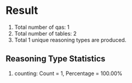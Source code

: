 # Result<br/>
1. Total number of qas: 1<br/>
2. Total number of tables: 2<br/>
3. Total 1 unique reasoning types are produced.<br/>
## **Reasoning Type Statistics**<br/>
1. counting: Count = 1, Percentage = 100.00%<br/>
